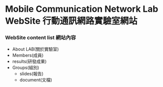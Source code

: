 # Mobile Communication Network Lab WebSite 行動通訊網路實驗室網站

### WebSite content list 網站內容
  - About LAB(關於實驗室)
  - Members(成員)
  - results(研發成果)
  - Groups(組別)
     - slides(報告)
     - document(文檔)
